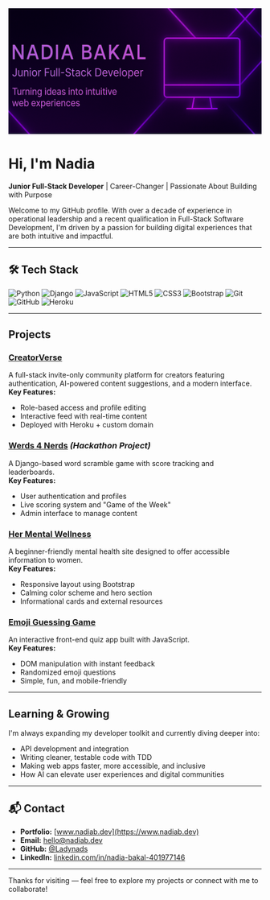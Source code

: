 <img src="https://github.com/Ladynads/Ladynads/blob/main/Nadia_Bakal_Neon_Coded_Remix_Purple.png" alt="Nadia Bakal - Junior Full-Stack Developer" width="100%" style="max-height: 250px; object-fit: cover;">



# Hi, I'm Nadia

**Junior Full-Stack Developer** | Career-Changer | Passionate About Building with Purpose

Welcome to my GitHub profile. With over a decade of experience in operational leadership and a recent qualification in Full-Stack Software Development, I'm driven by a passion for building digital experiences that are both intuitive and impactful.

---

## 🛠️ Tech Stack

![Python](https://img.shields.io/badge/Python-3776AB?style=for-the-badge&logo=python&logoColor=white)
![Django](https://img.shields.io/badge/Django-092E20?style=for-the-badge&logo=django&logoColor=white)
![JavaScript](https://img.shields.io/badge/JavaScript-F7DF1E?style=for-the-badge&logo=javascript&logoColor=black)
![HTML5](https://img.shields.io/badge/HTML5-E34F26?style=for-the-badge&logo=html5&logoColor=white)
![CSS3](https://img.shields.io/badge/CSS3-1572B6?style=for-the-badge&logo=css3&logoColor=white)
![Bootstrap](https://img.shields.io/badge/Bootstrap-563D7C?style=for-the-badge&logo=bootstrap&logoColor=white)
![Git](https://img.shields.io/badge/Git-F05032?style=for-the-badge&logo=git&logoColor=white)
![GitHub](https://img.shields.io/badge/GitHub-181717?style=for-the-badge&logo=github&logoColor=white)
![Heroku](https://img.shields.io/badge/Heroku-430098?style=for-the-badge&logo=heroku&logoColor=white)

---

## Projects

### [CreatorVerse](https://github.com/Ladynads/creaverse)  
A full-stack invite-only community platform for creators featuring authentication, AI-powered content suggestions, and a modern interface.  
**Key Features:**
- Role-based access and profile editing  
- Interactive feed with real-time content  
- Deployed with Heroku + custom domain  

### [Werds 4 Nerds](https://github.com/YOUR_TEAM_REPO_LINK) *(Hackathon Project)*  
A Django-based word scramble game with score tracking and leaderboards.  
**Key Features:**
- User authentication and profiles  
- Live scoring system and "Game of the Week"  
- Admin interface to manage content  

### [Her Mental Wellness](https://github.com/Ladynads/her-mental-wellness)  
A beginner-friendly mental health site designed to offer accessible information to women.  
**Key Features:**
- Responsive layout using Bootstrap  
- Calming color scheme and hero section  
- Informational cards and external resources  

### [Emoji Guessing Game](https://github.com/Ladynads/emoji-quiz)  
An interactive front-end quiz app built with JavaScript.  
**Key Features:**
- DOM manipulation with instant feedback  
- Randomized emoji questions  
- Simple, fun, and mobile-friendly  

---

## Learning & Growing

I'm always expanding my developer toolkit and currently diving deeper into:

- API development and integration  
- Writing cleaner, testable code with TDD  
- Making web apps faster, more accessible, and inclusive  
- How AI can elevate user experiences and digital communities

---

## 📬 Contact

- **Portfolio:** [www.nadiab.dev](https://www.nadiab.dev)  
- **Email:** hello@nadiab.dev  
- **GitHub:** [@Ladynads](https://github.com/Ladynads)  
- **LinkedIn:** [linkedin.com/in/nadia-bakal-401977146](https://www.linkedin.com/in/nadia-bakal-401977146/)

---

Thanks for visiting — feel free to explore my projects or connect with me to collaborate!

